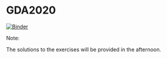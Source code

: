 # GDA2020

[![Binder](https://mybinder.org/badge_logo.svg)](https://mybinder.org/v2/gh/heinerigel/GDA2020/master)

Note: 

The solutions to the exercises will be provided in the afternoon. 